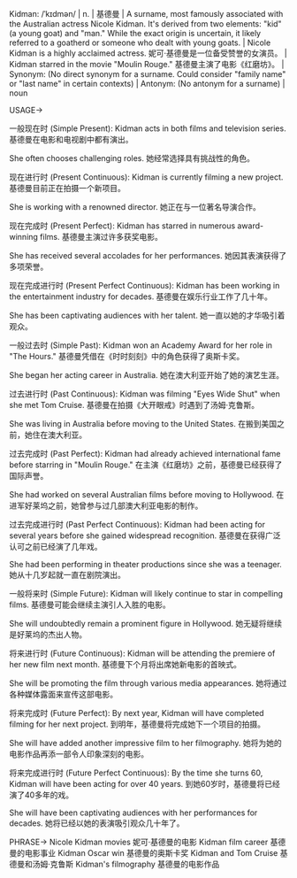 Kidman: /ˈkɪdmən/ | n. | 基德曼 |  A surname, most famously associated with the Australian actress Nicole Kidman.  It's derived from two elements: "kid" (a young goat) and "man." While the exact origin is uncertain, it likely referred to a goatherd or someone who dealt with young goats. | Nicole Kidman is a highly acclaimed actress.  妮可·基德曼是一位备受赞誉的女演员。 |  Kidman starred in the movie "Moulin Rouge." 基德曼主演了电影《红磨坊》。 |  Synonym: (No direct synonym for a surname. Could consider "family name" or "last name" in certain contexts) | Antonym: (No antonym for a surname) | noun


USAGE->

一般现在时 (Simple Present):
Kidman acts in both films and television series. 基德曼在电影和电视剧中都有演出。

She often chooses challenging roles. 她经常选择具有挑战性的角色。


现在进行时 (Present Continuous):
Kidman is currently filming a new project. 基德曼目前正在拍摄一个新项目。

She is working with a renowned director. 她正在与一位著名导演合作。


现在完成时 (Present Perfect):
Kidman has starred in numerous award-winning films. 基德曼主演过许多获奖电影。

She has received several accolades for her performances. 她因其表演获得了多项荣誉。


现在完成进行时 (Present Perfect Continuous):
Kidman has been working in the entertainment industry for decades. 基德曼在娱乐行业工作了几十年。

She has been captivating audiences with her talent.  她一直以她的才华吸引着观众。


一般过去时 (Simple Past):
Kidman won an Academy Award for her role in "The Hours." 基德曼凭借在《时时刻刻》中的角色获得了奥斯卡奖。

She began her acting career in Australia. 她在澳大利亚开始了她的演艺生涯。


过去进行时 (Past Continuous):
Kidman was filming "Eyes Wide Shut" when she met Tom Cruise. 基德曼在拍摄《大开眼戒》时遇到了汤姆·克鲁斯。

She was living in Australia before moving to the United States. 在搬到美国之前，她住在澳大利亚。


过去完成时 (Past Perfect):
Kidman had already achieved international fame before starring in "Moulin Rouge." 在主演《红磨坊》之前，基德曼已经获得了国际声誉。

She had worked on several Australian films before moving to Hollywood. 在进军好莱坞之前，她曾参与过几部澳大利亚电影的制作。


过去完成进行时 (Past Perfect Continuous):
Kidman had been acting for several years before she gained widespread recognition. 基德曼在获得广泛认可之前已经演了几年戏。

She had been performing in theater productions since she was a teenager. 她从十几岁起就一直在剧院演出。


一般将来时 (Simple Future):
Kidman will likely continue to star in compelling films. 基德曼可能会继续主演引人入胜的电影。

She will undoubtedly remain a prominent figure in Hollywood. 她无疑将继续是好莱坞的杰出人物。


将来进行时 (Future Continuous):
Kidman will be attending the premiere of her new film next month. 基德曼下个月将出席她新电影的首映式。

She will be promoting the film through various media appearances. 她将通过各种媒体露面来宣传这部电影。


将来完成时 (Future Perfect):
By next year, Kidman will have completed filming for her next project. 到明年，基德曼将完成她下一个项目的拍摄。

She will have added another impressive film to her filmography. 她将为她的电影作品再添一部令人印象深刻的电影。


将来完成进行时 (Future Perfect Continuous):
By the time she turns 60, Kidman will have been acting for over 40 years. 到她60岁时，基德曼将已经演了40多年的戏。

She will have been captivating audiences with her performances for decades. 她将已经以她的表演吸引观众几十年了。


PHRASE->
Nicole Kidman movies  妮可·基德曼的电影
Kidman film career  基德曼的电影事业
Kidman Oscar win 基德曼的奥斯卡奖
Kidman and Tom Cruise 基德曼和汤姆·克鲁斯
Kidman's filmography 基德曼的电影作品
